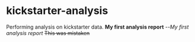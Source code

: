 # kickstarter-analysis
Performing analysis on kickstarter data.
**My first analysis report**
--*My first analysis report*
~~This was mistaken~~
